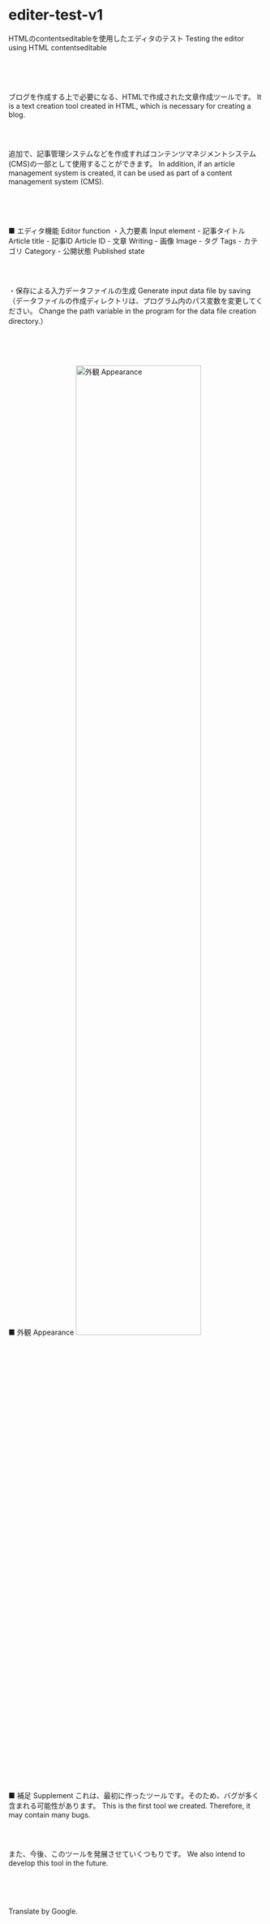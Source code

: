 # editer-test-v1
HTMLのcontentseditableを使用したエディタのテスト
Testing the editor using HTML contentseditable

<div style="height:50px;"></div>

ブログを作成する上で必要になる、HTMLで作成された文章作成ツールです。
It is a text creation tool created in HTML, which is necessary for creating a blog.

<div style="height:30px;"></div>

追加で、記事管理システムなどを作成すればコンテンツマネジメントシステム(CMS)の一部として使用することができます。
In addition, if an article management system is created, it can be used as part of a content management system (CMS).

<div style="height:50px;"></div>

■ エディタ機能 Editor function
  ・入力要素 Input element
    - 記事タイトル Article title
    - 記事ID  Article ID
    - 文章 Writing
    - 画像 Image
    - タグ Tags
    - カテゴリ Category
    - 公開状態 Published state

<div style="height:30px;"></div>

・保存による入力データファイルの生成 Generate input data file by saving
    （データファイルの作成ディレクトリは、プログラム内のパス変数を変更してください。 Change the path variable in the program for the data file creation directory.）

<div style="height:50px;"></div>

■ 外観 Appearance
<img src="https://media.noble-gleam.com/github/editer-test-v1.png" style="width:70%;" alt="外観 Appearance">

<div style="height:50px;"></div>

■ 補足 Supplement
  これは、最初に作ったツールです。そのため、バグが多く含まれる可能性があります。
  This is the first tool we created. Therefore, it may contain many bugs.
  
<div style="height:30px;"></div>
  
  また、今後、このツールを発展させていくつもりです。
  We also intend to develop this tool in the future.

<div style="height:50px;"></div>

Translate by Google.
